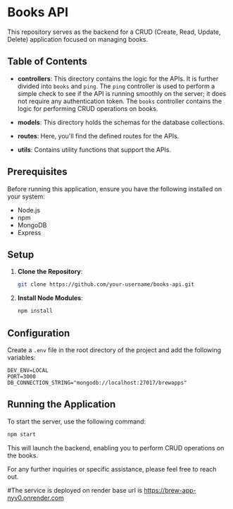 # Books API

This repository serves as the backend for a CRUD (Create, Read, Update, Delete) application focused on managing books.

## Table of Contents

- **controllers**: This directory contains the logic for the APIs. It is further divided into `books` and `ping`. The `ping` controller is used to perform a simple check to see if the API is running smoothly on the server; it does not require any authentication token. The `books` controller contains the logic for performing CRUD operations on books.

- **models**: This directory holds the schemas for the database collections.

- **routes**: Here, you'll find the defined routes for the APIs.

- **utils**: Contains utility functions that support the APIs.

## Prerequisites

Before running this application, ensure you have the following installed on your system:

- Node.js
- npm
- MongoDB
- Express

## Setup

1. **Clone the Repository**:

    ```bash
    git clone https://github.com/your-username/books-api.git
    ```

2. **Install Node Modules**:

    ```bash
    npm install
    ```

## Configuration

Create a `.env` file in the root directory of the project and add the following variables:

```plaintext
DEV_ENV=LOCAL
PORT=3000
DB_CONNECTION_STRING="mongodb://localhost:27017/brewapps"
```

## Running the Application

To start the server, use the following command:

```bash
npm start
```

This will launch the backend, enabling you to perform CRUD operations on the books.

For any further inquiries or specific assistance, please feel free to reach out.

#The service is deployed on render 
base url is 
https://brew-app-nyv0.onrender.com
